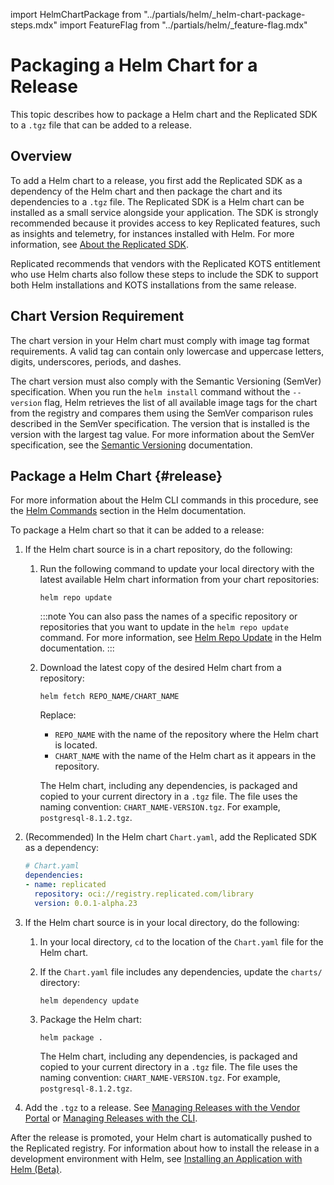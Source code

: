 import HelmChartPackage from "../partials/helm/_helm-chart-package-steps.mdx"
import FeatureFlag from "../partials/helm/_feature-flag.mdx"

# Packaging a Helm Chart for a Release

This topic describes how to package a Helm chart and the Replicated SDK to a `.tgz` file that can be added to a release.

## Overview

To add a Helm chart to a release, you first add the Replicated SDK as a dependency of the Helm chart and then package the chart and its dependencies to a `.tgz` file. The Replicated SDK is a Helm chart can be installed as a small service alongside your application. The SDK is strongly recommended because it provides access to key Replicated features, such as insights and telemetry, for instances installed with Helm. For more information, see [About the Replicated SDK](replicated-sdk-about).   

Replicated recommends that vendors with the Replicated KOTS entitlement who use Helm charts also follow these steps to include the SDK to support both Helm installations and KOTS installations from the same release.

## Chart Version Requirement

The chart version in your Helm chart must comply with image tag format requirements. A valid tag can contain only lowercase and uppercase letters, digits, underscores, periods, and dashes.

The chart version must also comply with the Semantic Versioning (SemVer) specification. When you run the `helm install` command without the `--version` flag, Helm retrieves the list of all available image tags for the chart from the registry and compares them using the SemVer comparison rules described in the SemVer specification. The version that is installed is the version with the largest tag value. For more information about the SemVer specification, see the [Semantic Versioning](https://semver.org) documentation.

## Package a Helm Chart {#release}

For more information about the Helm CLI commands in this procedure, see the [Helm Commands](https://helm.sh/docs/helm/helm/) section in the Helm documentation.

To package a Helm chart so that it can be added to a release:

1. If the Helm chart source is in a chart repository, do the following:

   1. Run the following command to update your local directory with the latest available Helm chart information from your chart repositories:

      ```
      helm repo update
      ```
      :::note
      You can also pass the names of a specific repository or repositories that you want to update in the `helm repo update` command. For more information, see [Helm Repo Update](https://helm.sh/docs/helm/helm_repo_update/) in the Helm documentation.
      :::
      
   1. Download the latest copy of the desired Helm chart from a repository:

      ```
      helm fetch REPO_NAME/CHART_NAME
      ```
      Replace:
      * `REPO_NAME` with the name of the repository where the Helm chart is located.
      * `CHART_NAME` with the name of the Helm chart as it appears in the repository.

      The Helm chart, including any dependencies, is packaged and copied to your current directory in a `.tgz` file. The file uses the naming convention: `CHART_NAME-VERSION.tgz`. For example, `postgresql-8.1.2.tgz`.

1. (Recommended) In the Helm chart `Chart.yaml`, add the Replicated SDK as a dependency:

    ```yaml
    # Chart.yaml
    dependencies:
    - name: replicated
      repository: oci://registry.replicated.com/library
      version: 0.0.1-alpha.23
    ```

1. If the Helm chart source is in your local directory, do the following:

   1. In your local directory, `cd` to the location of the `Chart.yaml` file for the Helm chart.

   1. If the `Chart.yaml` file includes any dependencies, update the `charts/` directory:

      ```
      helm dependency update
      ```
   1. Package the Helm chart:

      ```
      helm package .
      ```

      The Helm chart, including any dependencies, is packaged and copied to your current directory in a `.tgz` file. The file uses the naming convention: `CHART_NAME-VERSION.tgz`. For example, `postgresql-8.1.2.tgz`.

1. Add the `.tgz` to a release. See [Managing Releases with the Vendor Portal](releases-creating-releases) or [Managing Releases with the CLI](releases-creating-cli).

  After the release is promoted, your Helm chart is automatically pushed to the Replicated registry. For information about how to install the release in a development environment with Helm, see [Installing an Application with Helm (Beta)](install-with-helm).  